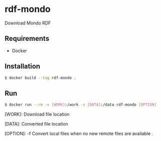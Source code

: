 # rdf-mondo

Download Mondo RDF

## Requirements

- Docker

## Installation

```bash
$ docker build --tag rdf-mondo .
``` 

## Run
```bash
$ docker run --rm -v [WORK]:/work -v [DATA]:/data rdf-mondo [OPTION]
``` 
[WORK]: Download file location

[DATA]: Converted file location

[OPTION]: 
-f Convert local files when no new remote files are available .  

